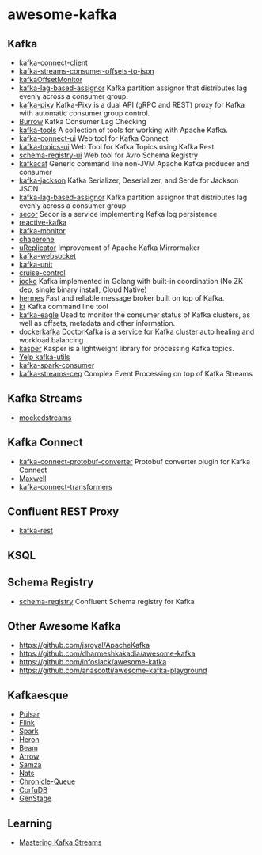 # awesome-kafka

## Kafka

- [kafka-connect-client](https://github.com/SourceLabOrg/kafka-connect-client)
- [kafka-streams-consumer-offsets-to-json](https://github.com/sderosiaux/kafka-streams-consumer-offsets-to-json)
- [kafkaOffsetMonitor](https://github.com/quantifind/KafkaOffsetMonitor)
- [kafka-lag-based-assignor](https://github.com/grantneale/kafka-lag-based-assignor) Kafka partition assignor that distributes lag evenly across a consumer group.
- [kafka-pixy](https://github.com/mailgun/kafka-pixy) Kafka-Pixy is a dual API (gRPC and REST) proxy for Kafka with automatic consumer group control.
- [Burrow](https://github.com/linkedin/Burrow) Kafka Consumer Lag Checking 
- [kafka-tools](https://github.com/linkedin/kafka-tools) A collection of tools for working with Apache Kafka. 
- [kafka-connect-ui](https://github.com/landoop/kafka-connect-ui) Web tool for Kafka Connect
- [kafka-topics-ui](https://github.com/landoop/kafka-topics-ui) Web Tool for Kafka Topics using Kafka Rest 
- [schema-registry-ui](https://github.com/landoop/schema-registry-ui) Web tool for Avro Schema Registry
- [kafkacat](https://github.com/edenhill/kafkacat) Generic command line non-JVM Apache Kafka producer and consumer 
- [kafka-jackson](https://github.com/jcustenborder/kafka-jackson) Kafka Serializer, Deserializer, and Serde for Jackson JSON 
- [kafka-lag-based-assignor](https://github.com/grantneale/kafka-lag-based-assignor) Kafka partition assignor that distributes lag evenly across a consumer group
- [secor](https://github.com/pinterest/secor) Secor is a service implementing Kafka log persistence
- [reactive-kafka](https://github.com/akka/reactive-kafka)
- [kafka-monitor](https://github.com/linkedin/kafka-monitor)
- [chaperone](https://github.com/uber/chaperone)
- [uReplicator](https://github.com/uber/uReplicator) Improvement of Apache Kafka Mirrormaker 
- [kafka-websocket](https://github.com/b/kafka-websocket)
- [kafka-unit](https://github.com/chbatey/kafka-unit)
- [cruise-control](https://github.com/linkedin/cruise-control)
- [jocko](https://github.com/travisjeffery/jocko) Kafka implemented in Golang with built-in coordination (No ZK dep, single binary install, Cloud Native)
- [hermes](https://github.com/allegro/hermes) Fast and reliable message broker built on top of Kafka. 
- [kt](https://github.com/fgeller/kt) Kafka command line tool 
- [kafka-eagle](https://github.com/smartloli/kafka-eagle) Used to monitor the consumer status of Kafka clusters, as well as offsets, metadata and other information. 
- [dockerkafka](https://github.com/pinterest/doctorkafka) DoctorKafka is a service for Kafka cluster auto healing and workload balancing 
- [kasper](https://github.com/movio/kasper) Kasper is a lightweight library for processing Kafka topics. 
- [Yelp kafka-utils](https://github.com/Yelp/kafka-utils)
- [kafka-spark-consumer](https://github.com/dibbhatt/kafka-spark-consumer)
- [kafka-streams-cep](https://github.com/fhussonnois/kafkastreams-cep) Complex Event Processing on top of Kafka Streams 

## Kafka Streams

- [mockedstreams](https://github.com/jpzk/mockedstreams)

## Kafka Connect

- [kafka-connect-protobuf-converter](https://github.com/blueapron/kafka-connect-protobuf-converter) Protobuf converter plugin for Kafka Connect 
- [Maxwell](https://github.com/zendesk/maxwell)
- [kafka-connect-transformers](https://github.com/Landoop/kafka-connect-transformers)

## Confluent REST Proxy

- [kafka-rest](https://github.com/confluentinc/kafka-rest)

## KSQL

## Schema Registry
- [schema-registry](https://github.com/confluentinc/schema-registry) Confluent Schema registry for Kafka

## Other Awesome Kafka

- https://github.com/jsroyal/ApacheKafka
- https://github.com/dharmeshkakadia/awesome-kafka
- https://github.com/infoslack/awesome-kafka
- https://github.com/anascotti/awesome-kafka-playground

## Kafkaesque

- [Pulsar](https://github.com/apache/incubator-pulsar)
- [Flink](https://flink.apache.org/)
- [Spark](https://spark.apache.org/)
- [Heron](https://github.com/apache/incubator-heron)
- [Beam](https://beam.apache.org/)
- [Arrow](https://arrow.apache.org/)
- [Samza](https://samza.apache.org/)
- [Nats](https://nats.io/)
- [Chronicle-Queue](https://github.com/OpenHFT/Chronicle-Queue)
- [CorfuDB](https://github.com/CorfuDB/CorfuDB)
- [GenStage](https://hexdocs.pm/gen_stage/GenStage.html)

## Learning

- [Mastering Kafka Streams](https://jaceklaskowski.gitbooks.io/mastering-kafka-streams)
